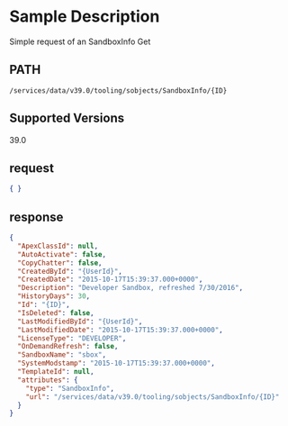 # Sample Description
Simple request of an SandboxInfo Get

## PATH
```
/services/data/v39.0/tooling/sobjects/SandboxInfo/{ID}
```
## Supported Versions
39.0

## request
 ```json
 { }

```
## response
```json
{
  "ApexClassId": null,
  "AutoActivate": false,
  "CopyChatter": false,
  "CreatedById": "{UserId}",
  "CreatedDate": "2015-10-17T15:39:37.000+0000",
  "Description": "Developer Sandbox, refreshed 7/30/2016",
  "HistoryDays": 30,
  "Id": "{ID}",
  "IsDeleted": false,
  "LastModifiedById": "{UserId}",
  "LastModifiedDate": "2015-10-17T15:39:37.000+0000",
  "LicenseType": "DEVELOPER",
  "OnDemandRefresh": false,
  "SandboxName": "sbox",
  "SystemModstamp": "2015-10-17T15:39:37.000+0000",
  "TemplateId": null,
  "attributes": {
    "type": "SandboxInfo",
    "url": "/services/data/v39.0/tooling/sobjects/SandboxInfo/{ID}"
  }
}
```
